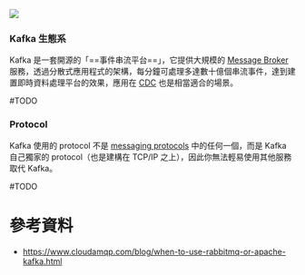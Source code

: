 ![](<https://raw.githubusercontent.com/Jamison-Chen/KM-software/master/img/kafka-setup.png>)

### Kafka 生態系

Kafka 是一套開源的「==事件串流平台==」，它提供大規模的 [Message Broker](</System Design/Message-Queuing System.md#Message Broker>) 服務，透過分散式應用程式的架構，每分鐘可處理多達數十億個串流事件，達到建置即時資料處理平台的效果，應用在 [CDC](</System Design/CDC.md>) 也是相當適合的場景。

#TODO 

### Protocol

Kafka 使用的 protocol 不是 [messaging protocols](</Network/Messaging Protocols.draft.md>) 中的任何一個，而是 Kafka 自己獨家的 protocol（也是建構在 TCP/IP 之上），因此你無法輕易使用其他服務取代 Kafka。

#TODO 

# 參考資料

- <https://www.cloudamqp.com/blog/when-to-use-rabbitmq-or-apache-kafka.html>
